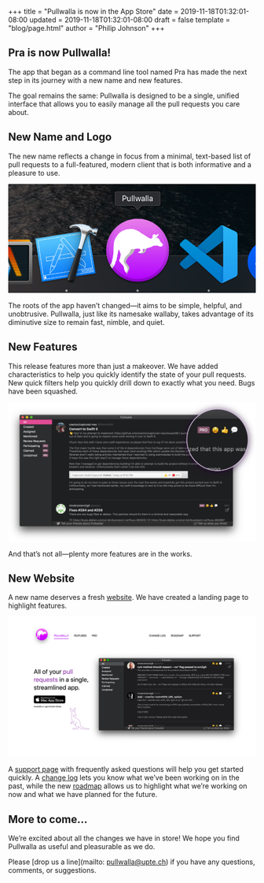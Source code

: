 +++
title = "Pullwalla is now in the App Store"
date = 2019-11-18T01:32:01-08:00
updated = 2019-11-18T01:32:01-08:00
draft = false
template = "blog/page.html"
author = "Philip Johnson"
+++

## Pra is now Pullwalla!

The app that began as a command line tool named Pra has made the next step in its journey with a new name and new features.

The goal remains the same: Pullwalla is designed to be a single, unified interface that allows you to easily manage all the pull requests you care about.

## New Name and Logo

The new name reflects a change in focus from a minimal, text-based list of pull requests to a full-featured, modern client that is both informative and a pleasure to use.

![Pullwalla - Screenshot of the Pullwalla icon in the macOS dock](dock.png)

The roots of the app haven’t changed—it aims to be simple, helpful, and unobtrusive. Pullwalla, just like its namesake wallaby, takes advantage of its diminutive size to remain fast, nimble, and quiet.

## New Features

This release features more than just a makeover. We have added characteristics to help you quickly identify the state of your pull requests. New quick filters help you quickly drill down to exactly what you need. Bugs have been squashed.

![Pullwalla - Screenshot of the app highlighting pull request characteristics](characteristics.png)

And that’s not all—plenty more features are in the works.

## New Website

A new name deserves a fresh [website](https://pullwalla.com/?utm_source=uptech&utm_medium=blog-post&utm_campaign=uptech-blog-pullwalla-launch). We have created a landing page to highlight features.

![Screenshot of pullwalla.com landing page](website.png)

 A [support page](https://pullwalla.com/support/?utm_source=uptech&utm_medium=blog-post&utm_campaign=uptech-blog-pullwalla-launch) with frequently asked questions will help you get started quickly. A [change log](https://pullwalla.com/changelog/?utm_source=uptech&utm_medium=blog-post&utm_campaign=uptech-blog-pullwalla-launch) lets you know what we’ve been working on in the past, while the new [roadmap](https://pullwalla.com/roadmap/?utm_source=uptech&utm_medium=blog-post&utm_campaign=uptech-blog-pullwalla-launch) allows us to highlight what we’re working on now and what we have planned for the future.

## More to come...

We’re excited about all the changes we have in store! We hope you find Pullwalla as useful and pleasurable as we do.

Please [drop us a line](mailto: pullwalla@upte.ch) if you have any questions, comments, or suggestions.

